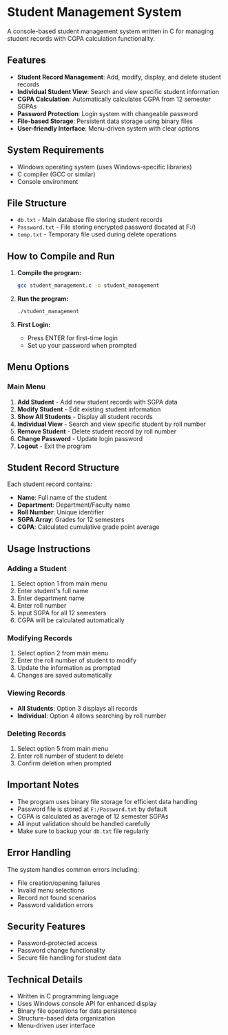 # Student Management System

A console-based student management system written in C for managing student records with CGPA calculation functionality.

## Features

- **Student Record Management**: Add, modify, display, and delete student records
- **Individual Student View**: Search and view specific student information
- **CGPA Calculation**: Automatically calculates CGPA from 12 semester SGPAs
- **Password Protection**: Login system with changeable password
- **File-based Storage**: Persistent data storage using binary files
- **User-friendly Interface**: Menu-driven system with clear options

## System Requirements

- Windows operating system (uses Windows-specific libraries)
- C compiler (GCC or similar)
- Console environment

## File Structure

- `db.txt` - Main database file storing student records
- `Password.txt` - File storing encrypted password (located at F:/)
- `temp.txt` - Temporary file used during delete operations

## How to Compile and Run

1. **Compile the program:**
   ```bash
   gcc student_management.c -o student_management
   ```

2. **Run the program:**
   ```bash
   ./student_management
   ```

3. **First Login:**
   - Press ENTER for first-time login
   - Set up your password when prompted

## Menu Options

### Main Menu
1. **Add Student** - Add new student records with SGPA data
2. **Modify Student** - Edit existing student information
3. **Show All Students** - Display all student records
4. **Individual View** - Search and view specific student by roll number
5. **Remove Student** - Delete student record by roll number
6. **Change Password** - Update login password
7. **Logout** - Exit the program

## Student Record Structure

Each student record contains:
- **Name**: Full name of the student
- **Department**: Department/Faculty name
- **Roll Number**: Unique identifier
- **SGPA Array**: Grades for 12 semesters
- **CGPA**: Calculated cumulative grade point average

## Usage Instructions

### Adding a Student
1. Select option 1 from main menu
2. Enter student's full name
3. Enter department name
4. Enter roll number
5. Input SGPA for all 12 semesters
6. CGPA will be calculated automatically

### Modifying Records
1. Select option 2 from main menu
2. Enter the roll number of student to modify
3. Update the information as prompted
4. Changes are saved automatically

### Viewing Records
- **All Students**: Option 3 displays all records
- **Individual**: Option 4 allows searching by roll number

### Deleting Records
1. Select option 5 from main menu
2. Enter roll number of student to delete
3. Confirm deletion when prompted

## Important Notes

- The program uses binary file storage for efficient data handling
- Password file is stored at `F:/Password.txt` by default
- CGPA is calculated as average of 12 semester SGPAs
- All input validation should be handled carefully
- Make sure to backup your `db.txt` file regularly

## Error Handling

The system handles common errors including:
- File creation/opening failures
- Invalid menu selections
- Record not found scenarios
- Password validation errors

## Security Features

- Password-protected access
- Password change functionality
- Secure file handling for student data

## Technical Details

- Written in C programming language
- Uses Windows console API for enhanced display
- Binary file operations for data persistence
- Structure-based data organization
- Menu-driven user interface
